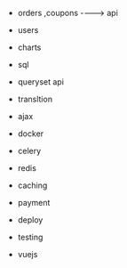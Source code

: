 
- orders ,coupons ----> api


- users
- charts
- sql
- queryset api
- transltion
- ajax
- docker
- celery
- redis
- caching
- payment
- deploy
- testing
- vuejs